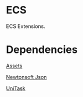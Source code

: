 # ECS
ECS Extensions.

# Dependencies
[Assets](https://github.com/CukuHub/Assets.git)

[Newtonsoft Json](https://docs.unity3d.com/Packages/com.unity.nuget.newtonsoft-json@latest)

[UniTask](https://github.com/Cysharp/UniTask?path=src/UniTask/Assets/Plugins/UniTask)
